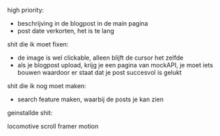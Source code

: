 high priority:

 - beschrijving in de blogpost in de main pagina
- post date verkorten, het is te lang
  


shit die ik moet fixen:

- de image is wel clickable, alleen blijft de cursor het zelfde
- als je blogpost upload, krijg je een pagina van mockAPI, je moet iets bouwen waardoor er staat dat je post succesvol is gelukt



shit die ik nog moet maken: 

- search feature maken, waarbij de posts je kan zien
 

geinstallde shit: 

locomotive scroll
framer motion
